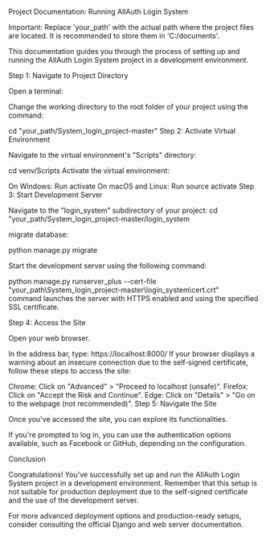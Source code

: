 Project Documentation: Running AllAuth Login System

Important: Replace 'your_path' with the actual path where the project files are located. It is recommended to store them in 'C:/documents'. 




This documentation guides you through the process of setting up and running the AllAuth Login System project in a development environment.

Step 1: Navigate to Project Directory

Open a terminal:

Change the working directory to the root folder of your project using the command:


cd "your_path/System_login_project-master"
Step 2: Activate Virtual Environment

Navigate to the virtual environment's "Scripts" directory:


cd venv/Scripts
Activate the virtual environment:

On Windows: Run activate
On macOS and Linux: Run source activate
Step 3: Start Development Server

Navigate to the "login_system" subdirectory of your project:
cd "your_path/System_login_project-master/login_system

migrate database:

python manage.py migrate 

Start the development server using the following command:

python manage.py runserver_plus --cert-file "your_path\System_login_project-master\login_system\cert.crt"  
command launches the server with HTTPS enabled and using the specified SSL certificate.

Step 4: Access the Site

Open your web browser.

In the address bar, type:
https://localhost:8000/
If your browser displays a warning about an insecure connection due to the self-signed certificate, follow these steps to access the site:

Chrome: Click on "Advanced" > "Proceed to localhost (unsafe)".
Firefox: Click on "Accept the Risk and Continue".
Edge: Click on "Details" > "Go on to the webpage (not recommended)".
Step 5: Navigate the Site

Once you've accessed the site, you can explore its functionalities.

If you're prompted to log in, you can use the authentication options available, such as Facebook or GitHub, depending on the configuration.

Conclusion

Congratulations! You've successfully set up and run the AllAuth Login System project in a development environment. Remember that this setup is not suitable for production deployment due to the self-signed certificate and the use of the development server.

For more advanced deployment options and production-ready setups, consider consulting the official Django and web server documentation.

